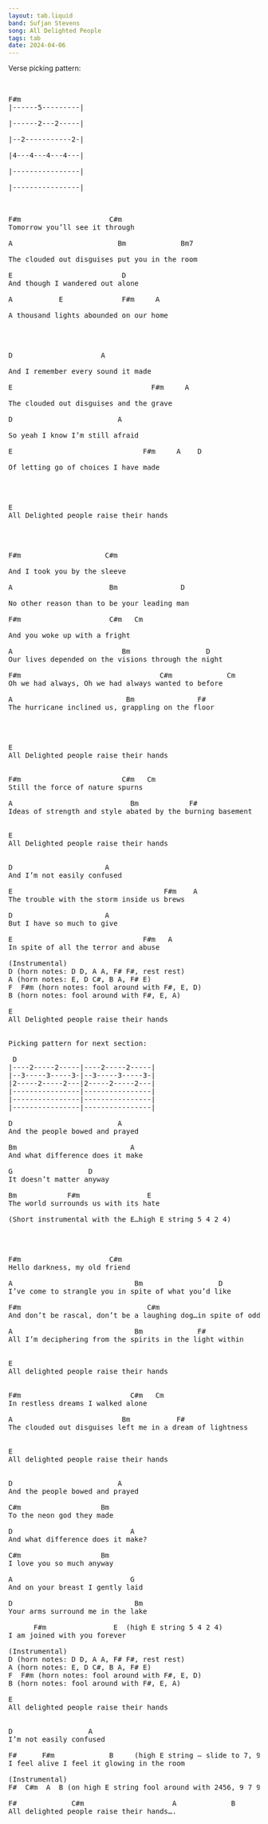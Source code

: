 ```yaml
---
layout: tab.liquid
band: Sufjan Stevens
song: All Delighted People
tags: tab
date: 2024-04-06
---
```




Verse picking pattern:


<pre>


F#m
|------5---------|<br />
|------2---2-----|<br />
|--2-----------2-|<br />
|4---4---4---4---|<br />
|----------------|<br />
|----------------|<br />


F#m&nbsp;&nbsp;&nbsp;&nbsp;&nbsp;&nbsp;&nbsp;&nbsp;&nbsp;&nbsp;&nbsp;&nbsp;&nbsp;&nbsp;&nbsp;&nbsp;&nbsp;&nbsp;&nbsp;&nbsp;&nbsp;C#m
Tomorrow you’ll see it through

A                         Bm             Bm7<br />
The clouded out disguises put you in the room

E                          D
And though I wandered out alone

A           E              F#m     A<br />
A thousand lights abounded on our home
<br />
<br />
D                     A<br />
And I remember every sound it made

E                                 F#m     A<br />
The clouded out disguises and the grave

D                         A<br />
So yeah I know I’m still afraid

E                               F#m     A    D<br />
Of letting go of choices I have made
<br />
<br />
E
All Delighted people raise their hands
<br />
<br />
F#m                    C#m<br />
And I took you by the sleeve

A                       Bm               D<br />
No other reason than to be your leading man

F#m                     C#m   Cm<br />
And you woke up with a fright

A                          Bm                  D
Our lives depended on the visions through the night

F#m                                 C#m             Cm
Oh we had always, Oh we had always wanted to before

A                           Bm               F#
The hurricane inclined us, grappling on the floor
<br />
<br />
E
All Delighted people raise their hands


F#m                        C#m   Cm
Still the force of nature spurns

A                            Bm            F#
Ideas of strength and style abated by the burning basement


E
All Delighted people raise their hands


D                      A
And I’m not easily confused

E                                    F#m    A
The trouble with the storm inside us brews

D                      A
But I have so much to give

E                               F#m   A
In spite of all the terror and abuse

(Instrumental)
D (horn notes: D D, A A, F# F#, rest rest)
A (horn notes: E, D C#, B A, F# E)
F  F#m (horn notes: fool around with F#, E, D)
B (horn notes: fool around with F#, E, A)

E
All Delighted people raise their hands


Picking pattern for next section:

 D
|----2-----2-----|----2-----2-----|
|--3-----3-----3-|--3-----3-----3-|
|2-----2-----2---|2-----2-----2---|
|----------------|----------------|
|----------------|----------------|
|----------------|----------------|

D                         A
And the people bowed and prayed

Bm                           A
And what difference does it make

G                  D
It doesn’t matter anyway

Bm            F#m                E
The world surrounds us with its hate

(Short instrumental with the E…high E string 5 4 2 4)
<br />
<br />
F#m                     C#m
Hello darkness, my old friend

A                             Bm                  D
I’ve come to strangle you in spite of what you’d like

F#m                              C#m                         Cm
And don’t be rascal, don’t be a laughing dog…in spite of odds

A                             Bm             F#
All I’m deciphering from the spirits in the light within


E
All delighted people raise their hands


F#m                          C#m   Cm
In restless dreams I walked alone

A                          Bm           F#
The clouded out disguises left me in a dream of lightness


E
All delighted people raise their hands


D                         A
And the people bowed and prayed

C#m                   Bm
To the neon god they made

D                            A
And what difference does it make?

C#m                   Bm
I love you so much anyway

A                            G
And on your breast I gently laid

D                             Bm
Your arms surround me in the lake

      F#m                E  (high E string 5 4 2 4)
I am joined with you forever
 
(Instrumental)
D (horn notes: D D, A A, F# F#, rest rest)
A (horn notes: E, D C#, B A, F# E)
F  F#m (horn notes: fool around with F#, E, D)
B (horn notes: fool around with F#, E, A)

E
All delighted people raise their hands


D                  A
I’m not easily confused

F#      F#m             B     (high E string – slide to 7, 9 7 5 7) x4
I feel alive I feel it glowing in the room

(Instrumental)
F#  C#m  A  B (on high E string fool around with 2456, 9 7 9 7…etc.)

F#             C#m                     A             B
All delighted people raise their hands….


</pre>
